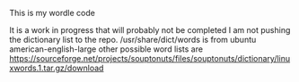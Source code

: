 This is my wordle code

It is a work in progress that will probably not be completed
I am not pushing the dictionary list to the repo.
/usr/share/dict/words is from ubuntu
american-english-large
other possible word lists are
https://sourceforge.net/projects/souptonuts/files/souptonuts/dictionary/linuxwords.1.tar.gz/download

